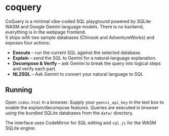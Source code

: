# coquery

CoQuery is a minimal vibe-coded SQL playground powered by SQLite WASM and Google Gemini
language models. 
There is no backend, everything is in the webpage frontend.  
It ships with two sample databases (Chinook and
AdventureWorks) and exposes four actions:

* **Execute** – run the current SQL against the selected database.
* **Explain** – send the SQL to Gemini for a natural‑language
  explanation.
* **Decompose & Verify** – ask Gemini to break the query into logical
  steps and verify each part.
* **NL2SQL** – Ask Gemini to convert your natural language to SQL

## Running

Open `index.html` in a browser.  Supply your `gemini_api_key` in the text
box to enable the explain/decompose features.  Queries are executed in
browser using the bundled SQLite databases from the `data/` directory.

The interface uses CodeMirror for SQL editing and `sql.js` for the WASM
SQLite engine.
